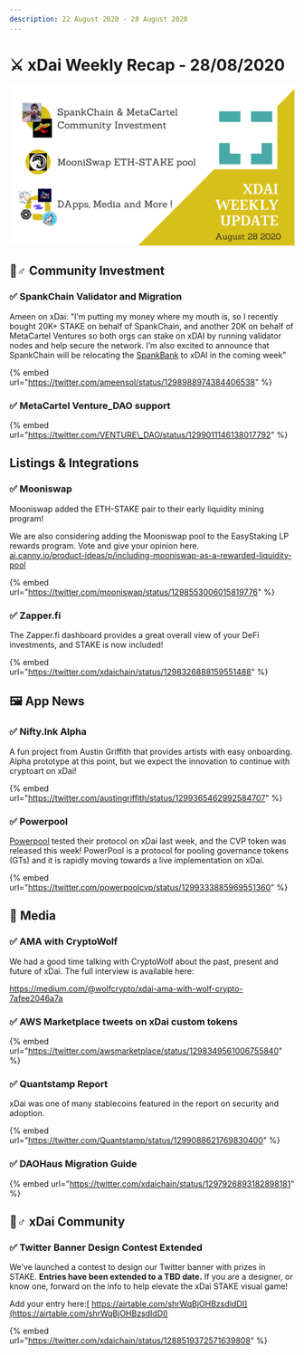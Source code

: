 ```yaml
---
description: 22 August 2020 - 28 August 2020
---
```


# ⚔️ xDai Weekly Recap - 28/08/2020

![](../../../../.gitbook/assets/green-and-black-modern-sales-marketing-presentation%20%286%29.png)

## 🙋♂ Community Investment

### ✅ SpankChain Validator and Migration

Ameen on xDai: "I’m putting my money where my mouth is, so I recently bought 20K+ STAKE on behalf of SpankChain, and another 20K on behalf of MetaCartel Ventures so both orgs can stake on xDAI by running validator nodes and help secure the network. I’m also excited to announce that SpankChain will be relocating the [SpankBank](https://bank.spankchain.com/) to xDAI in the coming week"

{% embed url="https://twitter.com/ameensol/status/1298988974384406538" %}

### ✅ MetaCartel Venture\_DAO support

{% embed url="https://twitter.com/VENTURE\_DAO/status/1299011146138017792" %}

## Listings & Integrations

### ✅ Mooniswap

Mooniswap added the ETH-STAKE pair to their early liquidity mining program!

We are also considering adding the Mooniswap pool to the EasyStaking LP rewards program. Vote and give your opinion here.  
[ai.canny.io/product-ideas/p/including-mooniswap-as-a-rewarded-liquidity-pool](https://xdai.canny.io/product-ideas/p/including-mooniswap-as-a-rewarded-liquidity-pool)

{% embed url="https://twitter.com/mooniswap/status/1298553006015819776" %}

### ✅ Zapper.fi

The Zapper.fi dashboard provides a great overall view of your DeFi investments, and STAKE is now included!

{% embed url="https://twitter.com/xdaichain/status/1298326888159551488" %}

## 🖼 App News

### ✅ Nifty.Ink Alpha

A fun project from Austin Griffith that provides artists with easy onboarding. Alpha prototype at this point, but we expect the innovation to continue with cryptoart on xDai!

{% embed url="https://twitter.com/austingriffith/status/1299365462992584707" %}

### ✅ Powerpool

[Powerpool](https://powerpool.finance/) tested their protocol on xDai last week, and the CVP token was released this week! PowerPool is a protocol for pooling governance tokens \(GTs\) and it is rapidly moving towards a live implementation on xDai.

{% embed url="https://twitter.com/powerpoolcvp/status/1299333885969551360" %}

## 📰 Media

### ✅ AMA with CryptoWolf

We had a good time talking with CryptoWolf about the past, present and future of xDai. The full interview is available here:  
  
[https://medium.com/@wolfcrypto/xdai-ama-with-wolf-crypto-7afee2046a7a ](https://medium.com/@wolfcrypto/xdai-ama-with-wolf-crypto-7afee2046a7a%20%20) 

### ✅ AWS Marketplace tweets on xDai custom tokens

{% embed url="https://twitter.com/awsmarketplace/status/1298349561006755840" %}

### ✅ Quantstamp Report

xDai was one of many stablecoins featured in the report on security and adoption.

{% embed url="https://twitter.com/Quantstamp/status/1299088621769830400" %}

### ✅ DAOHaus Migration Guide

{% embed url="https://twitter.com/xdaichain/status/1297926893182898181" %}

## 🦸♂ xDai Community

### ✅ Twitter Banner Design Contest Extended

We’ve launched a contest to design our Twitter banner with prizes in STAKE. **Entries have been extended to a TBD date.** If you are a designer, or know one, forward on the info to help elevate the xDai STAKE visual game!   
  
Add your entry here:[ https://airtable.com/shrWqBjOHBzsdIdDI](https://airtable.com/shrWqBjOHBzsdIdDI)

{% embed url="https://twitter.com/xdaichain/status/1288519372571639808" %}

